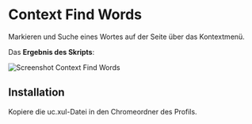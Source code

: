# Context Find Words
Markieren und Suche eines Wortes auf der Seite über das Kontextmenü.

Das **Ergebnis des Skripts**:

![Screenshot Context Find Words](https://github.com/ardiman/userChrome.js/raw/master/contextfindwords/scr_contextfindwords.png)

## Installation
Kopiere die uc.xul-Datei in den Chromeordner des Profils.

